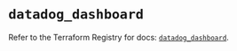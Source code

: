 # `datadog_dashboard`

Refer to the Terraform Registry for docs: [`datadog_dashboard`](https://registry.terraform.io/providers/datadog/datadog/3.46.0/docs/resources/dashboard).
